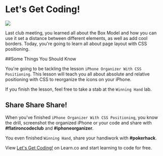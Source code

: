 # Let's Get Coding!

<img src="https://s3.amazonaws.com/after-school-assets/typing-fast.gif">

Last club meeting, you learned all about the Box Model and how you can use it set a distance between different elements, as well as add cool borders. Today, you're going to learn all about page layout with CSS positioning.

##Some Things You Should Know

You're going to be tackling the lesson `iPhone Organizer With CSS Positioning`. This lesson will teach you all about absolute and relative positioning with CSS to reorganize the icons on your iPhone.

If you finish the lesson, feel free to take a stab at the `Winning Hand` lab.

## Share Share Share!

When you've finished `iPhone Organizer With CSS Positioning`,  you know the drill, screenshot the organized iPhone or your code and share with **\#flatironcodeclub** and **\#iphoneorganizer**.

You even finished `Winning Hand`, share your handiwork with **\#pokerhack**.

<p data-visibility='hidden'>View <a href='https://learn.co/lessons/hs-coding-club-css-lesson6-intro' title='Let's Get Coding!'>Let's Get Coding!</a> on Learn.co and start learning to code for free.</p>
